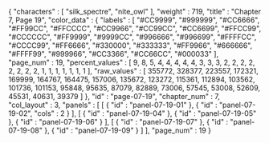 {
  "characters" : [
    "silk_spectre",
    "nite_owl"
  ],
  "weight" : 719,
  "title" : "Chapter 7, Page 19",
  "color_data" : {
    "labels" : [
      "#CC9999",
      "#999999",
      "#CC6666",
      "#FF99CC",
      "#FFCCCC",
      "#CC9966",
      "#CC99CC",
      "#CC6699",
      "#FFCC99",
      "#CCCCCC",
      "#FF9999",
      "#9999CC",
      "#996666",
      "#996699",
      "#FFFFCC",
      "#CCCC99",
      "#FF6666",
      "#330000",
      "#333333",
      "#FF9966",
      "#666666",
      "#FFFF99",
      "#999966",
      "#CC3366",
      "#CC66CC",
      "#000033"
    ],
    "page_num" : 19,
    "percent_values" : [
      9,
      8,
      5,
      4,
      4,
      4,
      4,
      4,
      3,
      3,
      3,
      2,
      2,
      2,
      2,
      2,
      2,
      2,
      2,
      1,
      1,
      1,
      1,
      1,
      1,
      1
    ],
    "raw_values" : [
      355772,
      328377,
      223557,
      172321,
      169999,
      164767,
      164475,
      157006,
      135672,
      123272,
      115361,
      112894,
      103562,
      101736,
      101153,
      95848,
      95635,
      87079,
      82889,
      73006,
      57545,
      53008,
      52609,
      45531,
      40631,
      39379
    ]
  },
  "id" : "page-07-19",
  "chapter_num" : 7,
  "col_layout" : 3,
  "panels" : [
    [
      {
        "id" : "panel-07-19-01"
      },
      {
        "id" : "panel-07-19-02",
        "cols" : 2
      }
    ],
    [
      {
        "id" : "panel-07-19-04"
      },
      {
        "id" : "panel-07-19-05"
      },
      {
        "id" : "panel-07-19-06"
      }
    ],
    [
      {
        "id" : "panel-07-19-07"
      },
      {
        "id" : "panel-07-19-08"
      },
      {
        "id" : "panel-07-19-09"
      }
    ]
  ],
  "page_num" : 19
}

